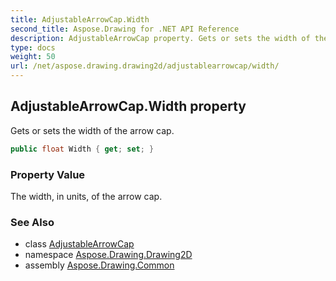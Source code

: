 ```yaml
---
title: AdjustableArrowCap.Width
second_title: Aspose.Drawing for .NET API Reference
description: AdjustableArrowCap property. Gets or sets the width of the arrow cap
type: docs
weight: 50
url: /net/aspose.drawing.drawing2d/adjustablearrowcap/width/
---
```

## AdjustableArrowCap.Width property

Gets or sets the width of the arrow cap.

```csharp
public float Width { get; set; }
```

### Property Value

The width, in units, of the arrow cap.

### See Also

* class [AdjustableArrowCap](../)
* namespace [Aspose.Drawing.Drawing2D](../../adjustablearrowcap/)
* assembly [Aspose.Drawing.Common](../../../)


